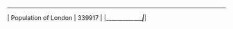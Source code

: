  ________________________________ 
| Population of London | 339917  |
|______________________|_________|